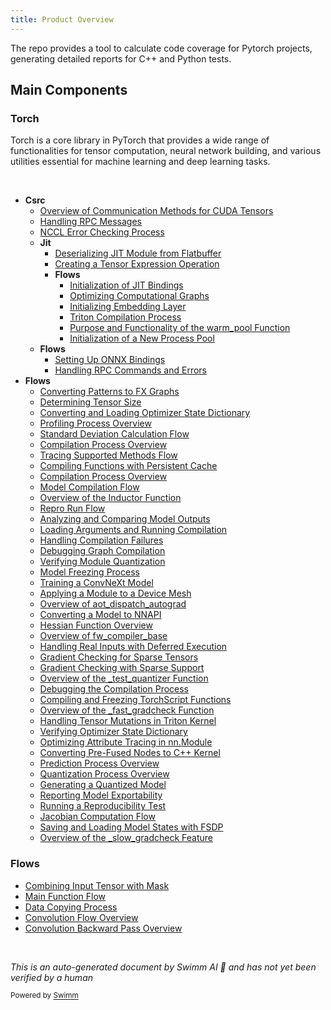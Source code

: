 ```yaml
---
title: Product Overview
---
```

The repo provides a tool to calculate code coverage for Pytorch projects, generating detailed reports for C++ and Python tests.

## Main Components

### Torch

Torch is a core library in PyTorch that provides a wide range of functionalities for tensor computation, neural network building, and various utilities essential for machine learning and deep learning tasks.

&nbsp;

- **Csrc**
  - <SwmLink doc-title="Overview of Communication Methods for CUDA Tensors">[Overview of Communication Methods for CUDA Tensors](/.swm/overview-of-communication-methods-for-cuda-tensors.8fjjjx4p.sw.md)</SwmLink>
  - <SwmLink doc-title="Handling RPC Messages">[Handling RPC Messages](/.swm/handling-rpc-messages.b283hlyl.sw.md)</SwmLink>
  - <SwmLink doc-title="NCCL Error Checking Process">[NCCL Error Checking Process](/.swm/nccl-error-checking-process.q8t1y1o7.sw.md)</SwmLink>
  - **Jit**
    - <SwmLink doc-title="Deserializing JIT Module from Flatbuffer">[Deserializing JIT Module from Flatbuffer](/.swm/deserializing-jit-module-from-flatbuffer.iyz4n2y7.sw.md)</SwmLink>
    - <SwmLink doc-title="Creating a Tensor Expression Operation">[Creating a Tensor Expression Operation](/.swm/creating-a-tensor-expression-operation.kmj6a5ws.sw.md)</SwmLink>
    - **Flows**
      - <SwmLink doc-title="Initialization of JIT Bindings">[Initialization of JIT Bindings](/.swm/initialization-of-jit-bindings.nk05xqdx.sw.md)</SwmLink>
      - <SwmLink doc-title="Optimizing Computational Graphs">[Optimizing Computational Graphs](/.swm/optimizing-computational-graphs.0crpuwyc.sw.md)</SwmLink>
      - <SwmLink doc-title="Initializing Embedding Layer">[Initializing Embedding Layer](/.swm/initializing-embedding-layer.l7lnbxk1.sw.md)</SwmLink>
      - <SwmLink doc-title="Triton Compilation Process">[Triton Compilation Process](/.swm/triton-compilation-process.fzf0vu27.sw.md)</SwmLink>
      - <SwmLink doc-title="Purpose and Functionality of the warm_pool Function">[Purpose and Functionality of the warm_pool Function](/.swm/purpose-and-functionality-of-the-warm_pool-function.nnrpuzi5.sw.md)</SwmLink>
      - <SwmLink doc-title="Initialization of a New Process Pool">[Initialization of a New Process Pool](/.swm/initialization-of-a-new-process-pool.jq1juld3.sw.md)</SwmLink>
  - **Flows**
    - <SwmLink doc-title="Setting Up ONNX Bindings">[Setting Up ONNX Bindings](/.swm/setting-up-onnx-bindings.uc8xtylb.sw.md)</SwmLink>
    - <SwmLink doc-title="Handling RPC Commands and Errors">[Handling RPC Commands and Errors](/.swm/handling-rpc-commands-and-errors.2kf1r3sk.sw.md)</SwmLink>
- **Flows**
  - <SwmLink doc-title="Converting Patterns to FX Graphs">[Converting Patterns to FX Graphs](/.swm/converting-patterns-to-fx-graphs.8lf1de15.sw.md)</SwmLink>
  - <SwmLink doc-title="Determining Tensor Size">[Determining Tensor Size](/.swm/determining-tensor-size.9duzig84.sw.md)</SwmLink>
  - <SwmLink doc-title="Converting and Loading Optimizer State Dictionary">[Converting and Loading Optimizer State Dictionary](/.swm/converting-and-loading-optimizer-state-dictionary.ljjxhjze.sw.md)</SwmLink>
  - <SwmLink doc-title="Profiling Process Overview">[Profiling Process Overview](/.swm/profiling-process-overview.17zzk2is.sw.md)</SwmLink>
  - <SwmLink doc-title="Standard Deviation Calculation Flow">[Standard Deviation Calculation Flow](/.swm/standard-deviation-calculation-flow.okjga6ms.sw.md)</SwmLink>
  - <SwmLink doc-title="Compilation Process Overview">[Compilation Process Overview](/.swm/compilation-process-overview.dikv26rm.sw.md)</SwmLink>
  - <SwmLink doc-title="Tracing Supported Methods Flow">[Tracing Supported Methods Flow](/.swm/tracing-supported-methods-flow.2qiojc3t.sw.md)</SwmLink>
  - <SwmLink doc-title="Compiling Functions with Persistent Cache">[Compiling Functions with Persistent Cache](/.swm/compiling-functions-with-persistent-cache.4cups9ku.sw.md)</SwmLink>
  - <SwmLink doc-title="Compilation Process Overview">[Compilation Process Overview](/.swm/compilation-process-overview.69zl8nid.sw.md)</SwmLink>
  - <SwmLink doc-title="Model Compilation Flow">[Model Compilation Flow](/.swm/model-compilation-flow.kxrstoeu.sw.md)</SwmLink>
  - <SwmLink doc-title="Overview of the Inductor Function">[Overview of the Inductor Function](/.swm/overview-of-the-inductor-function.n1lmarke.sw.md)</SwmLink>
  - <SwmLink doc-title="Repro Run Flow">[Repro Run Flow](/.swm/repro-run-flow.0cwo559r.sw.md)</SwmLink>
  - <SwmLink doc-title="Analyzing and Comparing Model Outputs">[Analyzing and Comparing Model Outputs](/.swm/analyzing-and-comparing-model-outputs.05mpvybs.sw.md)</SwmLink>
  - <SwmLink doc-title="Loading Arguments and Running Compilation">[Loading Arguments and Running Compilation](/.swm/loading-arguments-and-running-compilation.qegkrjpr.sw.md)</SwmLink>
  - <SwmLink doc-title="Handling Compilation Failures">[Handling Compilation Failures](/.swm/handling-compilation-failures.sbjxiwq1.sw.md)</SwmLink>
  - <SwmLink doc-title="Debugging Graph Compilation">[Debugging Graph Compilation](/.swm/debugging-graph-compilation.q1meopex.sw.md)</SwmLink>
  - <SwmLink doc-title="Verifying Module Quantization">[Verifying Module Quantization](/.swm/verifying-module-quantization.gtfpuh5q.sw.md)</SwmLink>
  - <SwmLink doc-title="Model Freezing Process">[Model Freezing Process](/.swm/model-freezing-process.dpdj3klv.sw.md)</SwmLink>
  - <SwmLink doc-title="Training a ConvNeXt Model">[Training a ConvNeXt Model](/.swm/training-a-convnext-model.cs19xfww.sw.md)</SwmLink>
  - <SwmLink doc-title="Applying a Module to a Device Mesh">[Applying a Module to a Device Mesh](/.swm/applying-a-module-to-a-device-mesh.6gwywlhn.sw.md)</SwmLink>
  - <SwmLink doc-title="Overview of aot_dispatch_autograd">[Overview of aot_dispatch_autograd](.swm/overview-of-aot_dispatch_autograd.trnqxfes.sw.md)</SwmLink>
  - <SwmLink doc-title="Converting a Model to NNAPI">[Converting a Model to NNAPI](/.swm/converting-a-model-to-nnapi.avzv96q7.sw.md)</SwmLink>
  - <SwmLink doc-title="Hessian Function Overview">[Hessian Function Overview](/.swm/hessian-function-overview.1l94pf7k.sw.md)</SwmLink>
  - <SwmLink doc-title="Overview of fw_compiler_base">[Overview of fw_compiler_base](.swm/overview-of-fw_compiler_base.t9l42g82.sw.md)</SwmLink>
  - <SwmLink doc-title="Handling Real Inputs with Deferred Execution">[Handling Real Inputs with Deferred Execution](/.swm/handling-real-inputs-with-deferred-execution.hn4hh7zy.sw.md)</SwmLink>
  - <SwmLink doc-title="Gradient Checking for Sparse Tensors">[Gradient Checking for Sparse Tensors](/.swm/gradient-checking-for-sparse-tensors.bwr95xhp.sw.md)</SwmLink>
  - <SwmLink doc-title="Gradient Checking with Sparse Support">[Gradient Checking with Sparse Support](/.swm/gradient-checking-with-sparse-support.lw3l2wk1.sw.md)</SwmLink>
  - <SwmLink doc-title="Overview of the _test_quantizer Function">[Overview of the \_test_quantizer Function](/.swm/overview-of-the-_test_quantizer-function.idcys3s8.sw.md)</SwmLink>
  - <SwmLink doc-title="Debugging the Compilation Process">[Debugging the Compilation Process](/.swm/debugging-the-compilation-process.di7urj77.sw.md)</SwmLink>
  - <SwmLink doc-title="Compiling and Freezing TorchScript Functions">[Compiling and Freezing TorchScript Functions](/.swm/compiling-and-freezing-torchscript-functions.4rskwazh.sw.md)</SwmLink>
  - <SwmLink doc-title="Overview of the _fast_gradcheck Function">[Overview of the \_fast_gradcheck Function](/.swm/overview-of-the-_fast_gradcheck-function.t762ipc9.sw.md)</SwmLink>
  - <SwmLink doc-title="Handling Tensor Mutations in Triton Kernel">[Handling Tensor Mutations in Triton Kernel](/.swm/handling-tensor-mutations-in-triton-kernel.ndo3alm7.sw.md)</SwmLink>
  - <SwmLink doc-title="Verifying Optimizer State Dictionary">[Verifying Optimizer State Dictionary](/.swm/verifying-optimizer-state-dictionary.na8u2jgn.sw.md)</SwmLink>
  - <SwmLink doc-title="Optimizing Attribute Tracing in nn.Module">[Optimizing Attribute Tracing in nn.Module](/.swm/optimizing-attribute-tracing-in-nnmodule.9xfwdvnu.sw.md)</SwmLink>
  - <SwmLink doc-title="Converting Pre-Fused Nodes to C++ Kernel">[Converting Pre-Fused Nodes to C++ Kernel](/.swm/converting-pre-fused-nodes-to-c-kernel.6jz6e8tb.sw.md)</SwmLink>
  - <SwmLink doc-title="Prediction Process Overview">[Prediction Process Overview](/.swm/prediction-process-overview.efzgoalf.sw.md)</SwmLink>
  - <SwmLink doc-title="Quantization Process Overview">[Quantization Process Overview](/.swm/quantization-process-overview.5iwb9ro0.sw.md)</SwmLink>
  - <SwmLink doc-title="Generating a Quantized Model">[Generating a Quantized Model](/.swm/generating-a-quantized-model.7sfig950.sw.md)</SwmLink>
  - <SwmLink doc-title="Reporting Model Exportability">[Reporting Model Exportability](/.swm/reporting-model-exportability.4mgtpxu7.sw.md)</SwmLink>
  - <SwmLink doc-title="Running a Reproducibility Test">[Running a Reproducibility Test](/.swm/running-a-reproducibility-test.j79inq7p.sw.md)</SwmLink>
  - <SwmLink doc-title="Jacobian Computation Flow">[Jacobian Computation Flow](/.swm/jacobian-computation-flow.63jd7ulu.sw.md)</SwmLink>
  - <SwmLink doc-title="Saving and Loading Model States with FSDP">[Saving and Loading Model States with FSDP](/.swm/saving-and-loading-model-states-with-fsdp.yv0fq4z1.sw.md)</SwmLink>
  - <SwmLink doc-title="Overview of the _slow_gradcheck Feature">[Overview of the \_slow_gradcheck Feature](/.swm/overview-of-the-_slow_gradcheck-feature.qqku4u8q.sw.md)</SwmLink>

### Flows

- <SwmLink doc-title="Combining Input Tensor with Mask">[Combining Input Tensor with Mask](/.swm/combining-input-tensor-with-mask.76z7621y.sw.md)</SwmLink>
- <SwmLink doc-title="Main Function Flow">[Main Function Flow](/.swm/main-function-flow.y5a7dw7w.sw.md)</SwmLink>
- <SwmLink doc-title="Data Copying Process">[Data Copying Process](/.swm/data-copying-process.1aq7muf8.sw.md)</SwmLink>
- <SwmLink doc-title="Convolution Flow Overview">[Convolution Flow Overview](/.swm/convolution-flow-overview.7oflgm56.sw.md)</SwmLink>
- <SwmLink doc-title="Convolution Backward Pass Overview">[Convolution Backward Pass Overview](/.swm/convolution-backward-pass-overview.snftxu29.sw.md)</SwmLink>

&nbsp;

*This is an auto-generated document by Swimm AI 🌊 and has not yet been verified by a human*

<SwmMeta version="3.0.0" repo-id="Z2l0aHViJTNBJTNBcHl0b3JjaC1hdXRvZG9jcy1kZW1vJTNBJTNBU3dpbW0tRGVtbw==" repo-name="pytorch-autodocs-demo"><sup>Powered by [Swimm](https://app.swimm.io/)</sup></SwmMeta>
